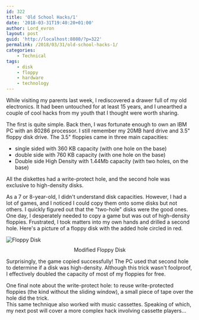 ```yaml
---
id: 322
title: 'Old School Hacks/1'
date: '2018-03-31T19:40:20+01:00'
author: Lord_evron
layout: post
guid: 'http://localhost:8080/?p=322'
permalink: /2018/03/31/old-school-hacks-1/
categories:
    - Technical
tags:
    - disk
    - floppy
    - hardware
    - technology
---
```


While visiting my parents last week, I rediscovered a drawer full of my old electronics. It had been untouched for at least 15 years, and I unearthed a couple of cool hacks from my youth that I thought were worth sharing.

The first is quite simple.  Back then, I was fortunate enough to own an IBM PC with an 80286 processor. I still remember my 20MB hard drive and 3.5" floppy disk drive. 
The 3.5" floppies came in three main capacities:

- single sided with 360 KB capacity (with one hole on the base)  
- double side with 760 KB capacity (with one hole on the base)  
- Double side High Density with 1.44Mb capacity (with two holes, on the base)

All the diskettes had a write-protect hole, and the second hole was exclusive to high-density disks.

As a 7 or 8-year-old, I didn't understand disk capacities. However, I had a lot of games, and I noticed I could copy them onto some disks but not others. 
I quickly figured out that the "two-hole" disks were the good ones. 
One day, I desperately needed to copy a game but was out of high-density floppies. Frustrated, I took matters into my own hands and drilled a second hole. 
Here's a picture of a floppy disk with the added hole circled in red.

<div class="image-container">
  <img src="{{ site.baseurl }}/assets/images/2018/04/diskette.jpg" 
       alt="Floppy Disk" 
       class="img-responsive" 
       style="display: block; margin: 0 auto; max-width: 700px;">
        <figcaption class="caption" 
              style="display: block; text-align: center; margin-top: 10px;">
    Modified Floppy Disk
  </figcaption>
</div>


Surprisingly, the game copied successfully!  The PC used that second hole to determine if a disk was high-density. Although this trick wasn't foolproof, 
I effectively doubled the capacity of most of my floppies for free.

One final note about the write-protect hole: to reuse write-protected floppies (the kind without the sliding window), a small piece of tape over the hole did the trick.  
This same technique also worked with music cassettes. Speaking of which, my next post will cover a more complex hack involving cassette players…
